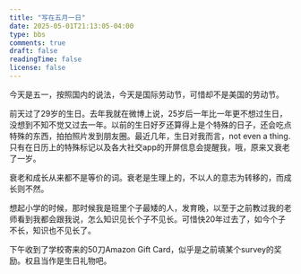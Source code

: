 ```yaml
---
title: "写在五月一日"
date: 2025-05-01T21:13:05-04:00
type: bbs
comments: true
draft: false
readingTime: false
license: false
---
```


今天是五一，按照国内的说法，今天是国际劳动节，可惜却不是美国的劳动节。

前天过了29岁的生日。去年我就在微博上说，25岁后一年比一年更不想过生日，没想到不知不觉又过去一年。以前的生日好歹还算得上是个特殊的日子，还会吃点特殊的东西，拍拍照片发到朋友圈。最近几年，生日对我而言，not even a thing. 只有在日历上的特殊标记以及各大社交app的开屏信息会提醒我，哦，原来又衰老了一岁。

衰老和成长从来都不是等价的词。衰老是生理上的，不以人的意志为转移的，而成长则不然。

想起小学的时候，那时候我是班里个子最矮的人，发育晚，以至于之前教过我的老师看到我都会跟我说，怎么知识见长个子不见长。可惜快20年过去了，如今个子不长，知识也不见长了。

下午收到了学校寄来的50刀Amazon Gift Card，似乎是之前填某个survey的奖励。权且当作是生日礼物吧。

